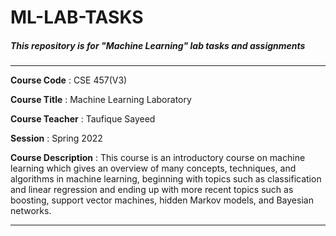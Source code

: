 # ML-LAB-TASKS

##### This repository is for "Machine Learning" lab tasks and assignments
---

**Course Code** : CSE 457(V3)

**Course Title** :  Machine Learning Laboratory

**Course Teacher** : Taufique Sayeed

**Session** : Spring 2022

**Course Description** : This course is an introductory course on machine learning which gives an overview of many concepts, techniques, and algorithms in machine learning, beginning with topics such as classification and linear regression and ending up with more recent topics such as boosting, support vector machines, hidden Markov models, and Bayesian networks.

---
